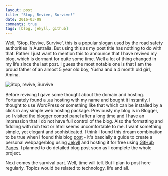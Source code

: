 ```yaml
---
layout: post
title: "Stop, Revive, Survive!"
date: 2016-03-08
comments: true
tags: [blog, jekyll, github]
---
```


Well, \'Stop, Revive, Survive\', this is a popular slogan used by the road safety authorities in Australia. But using this as my post title has nothing to do with that. Rather I just want to mention this to announce that I have revived my blog, which is dormant for quite some time. Well a lot of thing changed in my life since the last post. I guess the most notable one is that I am the proud father of an almost 5 year old boy, Yusha and a 4 month old girl, Amina.

<!--break-->

![Stop, revive, Survive]({{site.url}}/assets/stop-revive-survive.jpg)

Before reviving I gave some thought about the domain and hosting. Fortunately found a .au hosting with my name and bought it instantly. I thought to use WordPress or something like that which can be installed by a click in any simple web hosting package. Previously my blog is in Blogger, so I visited the blogger control panel after a long time and I have an impression that I do not have full control of the blog. Also the formatting and fiddling with rich text or html seems uncomfortable to me. I want something simple, yet elegant and sophisticated. I think I found this dream combination to be true when I found this blog [post](http://jmcglone.com/guides/github-pages/) - it\'s bascially a guide to create a personal webpage/blog using [Jekyll](http://jekyllrb.com) and hosting it for free using [GitHub Pages](https://pages.github.com). I planned to do detailed blog post soon as I complete the whole project.

Next comes the survival part. Well, time will tell. But I plan to post here regularly. Topics would be related to technology, life and all.